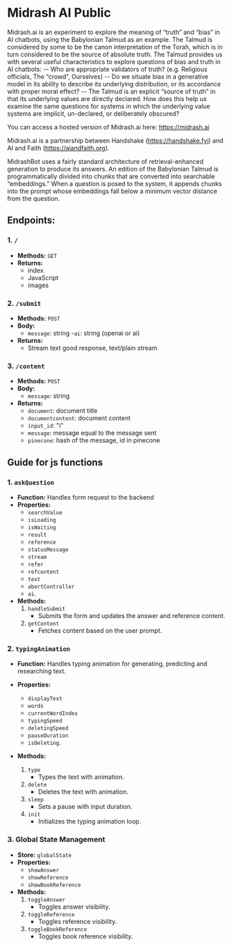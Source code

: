 # Midrash AI Public

Midrash.ai is an experiment to explore the meaning of “truth” and “bias” in AI chatbots, using the Babylonian Talmud as an example. The Talmud is considered by some to be the canon interpretation of the Torah, which is in turn considered to be the source of absolute truth. The Talmud provides us with several useful characteristics to explore questions of bias and truth in AI chatbots:
-- Who are appropriate validators of truth? (e.g. Religious officials, The “crowd”, Ourselves)
-- Do we situate bias in a generative model in its ability to describe its underlying distribution, or its accordance with proper moral effect? 
-- The Talmud is an explicit “source of truth” in that its underlying values are directly declared. How does this help us examine the same questions for systems in which the underlying value systems are implicit, un-declared, or deliberately obscured?

You can access a hosted version of Midrash.ai here: https://midrash.ai

Midrash.ai is a partnership between Handshake (https://handshake.fyi) and AI and Faith (https://aiandfaith.org).

MidrashBot uses a fairly standard architecture of retrieval-enhanced generation to produce its answers. An edition of the Babylonian Talmud is programmatically divided into chunks that are converted into searchable “embeddings.” When a question is posed to the system, it appends chunks into the prompt whose embeddings fall below a minimum vector distance from the question.


## Endpoints:

### 1. `/`

- **Methods:** `GET`
- **Returns:**
  - index
  - JavaScript
  - images

### 2. `/submit`

- **Methods:** `POST`
- **Body:**
  - `message`: string
  -`ai`: string (openai or ai)
- **Returns:**
  - Stream text good response, text/plain stream

### 3. `/content`

- **Methods:** `POST`
- **Body:**
  - `message`: string
- **Returns:**
  - `document`: document title
  - `documentcontent`: document content
  - `input_id`: "i"
  - `message`: message equal to the message sent
  - `pinecone`: hash of the message, id in pinecone


## Guide for js functions

### 1. `askQuestion`

- **Function:** Handles form request to the backend
- **Properties:**
    - `searchValue`
    - `isLoading`
    - `isWaiting`
    - `result`
    - `reference`
    - `statusMessage`
    - `stream`
    - `refer`
    - `refcontent`
    - `text`
    - `abortController`
    - `ai`.
- **Methods:**
    1.  `handleSubmit`
        - Submits the form and updates the answer and reference content.
    2.  `getContent`
        - Fetches content based on the user prompt.

### 2. `typingAnimation`

- **Function:** Handles typing animation for generating, predicting and researching text.
- **Properties:**
    - `displayText`
    - `words`
    - `currentWordIndex`
    - `typingSpeed`
    - `deletingSpeed`
    - `pauseDuration`
    - `isDeleting`.

- **Methods:**
    1. `type`
        - Types the text with animation.
    2. `delete`
        - Deletes the text with animation.
    3. `sleep`
        - Sets a pause with input duration.
    4. `init`
        - Initializes the typing animation loop.

### 3. Global State Management

- **Store:** `globalState`
- **Properties:**
    - `showAnswer`
    - `showReference`
    - `showBookReference`
- **Methods:**
    1. `toggleAnswer`
        - Toggles answer visibility.
    2. `toggleReference`
        - Toggles reference visibility.
    3. `toggleBookReference`
        - Toggles book reference visibility.
